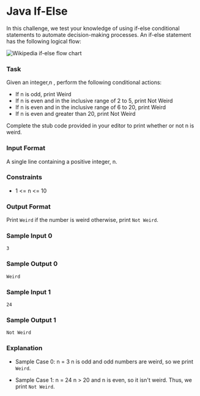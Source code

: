 # Java If-Else
In this challenge, we test your knowledge of using if-else conditional statements to automate decision-making processes. An if-else statement has the following logical flow:

 ![Wikipedia if-else flow chart](https://s3.amazonaws.com/hr-challenge-images/13689/1446563087-4ec019a919-332px-If-Then-Else-diagram.svg.png)

### Task
Given an integer,n , perform the following conditional actions:
- If n is odd, print Weird
- If n is even and in the inclusive range of 2 to 5, print Not Weird
- If n is even and in the inclusive range of 6 to 20, print Weird
- If n is even and greater than 20, print Not Weird

Complete the stub code provided in your editor to print whether or not n is weird.


### Input Format
A single line containing a positive integer, n.

### Constraints

- 1 <= n <= 10

### Output Format
Print `Weird` if the number is weird otherwise, print `Not Weird`.

### Sample Input 0
```
3
```
### Sample Output 0
```
Weird
```

### Sample Input 1
```
24
```
### Sample Output 1
```
Not Weird
```

### Explanation

- Sample Case 0: n = 3 
n is odd and odd numbers are weird, so we print `Weird`.

- Sample Case 1: n = 24
n > 20 and n is even, so it isn't weird. Thus, we print `Not Weird`. 
